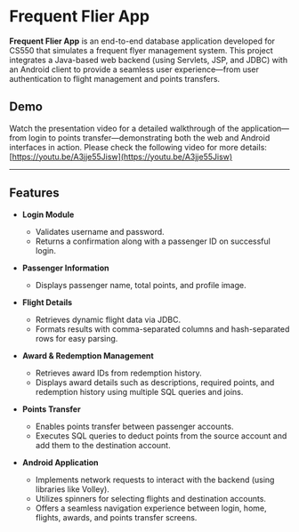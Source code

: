 # Frequent Flier App

**Frequent Flier App** is an end-to-end database application developed for CS550 that simulates a frequent flyer management system. This project integrates a Java-based web backend (using Servlets, JSP, and JDBC) with an Android client to provide a seamless user experience—from user authentication to flight management and points transfers.

## Demo

Watch the presentation video for a detailed walkthrough of the application—from login to points transfer—demonstrating both the web and Android interfaces in action.
Please check the following video for more details: [https://youtu.be/A3jje55Jisw](https://youtu.be/A3jje55Jisw)

-----------
## Features

- **Login Module**
  - Validates username and password.
  - Returns a confirmation along with a passenger ID on successful login.

- **Passenger Information**
  - Displays passenger name, total points, and profile image.

- **Flight Details**
  - Retrieves dynamic flight data via JDBC.
  - Formats results with comma-separated columns and hash-separated rows for easy parsing.

- **Award & Redemption Management**
  - Retrieves award IDs from redemption history.
  - Displays award details such as descriptions, required points, and redemption history using multiple SQL queries and joins.

- **Points Transfer**
  - Enables points transfer between passenger accounts.
  - Executes SQL queries to deduct points from the source account and add them to the destination account.

- **Android Application**
  - Implements network requests to interact with the backend (using libraries like Volley).
  - Utilizes spinners for selecting flights and destination accounts.
  - Offers a seamless navigation experience between login, home, flights, awards, and points transfer screens.
